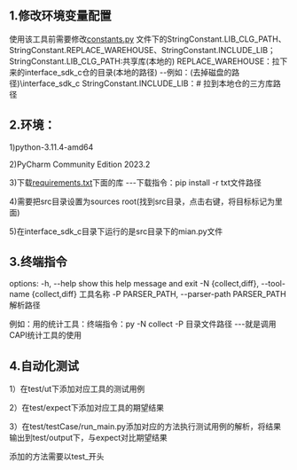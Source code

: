 ## 1.修改环境变量配置

使用该工具前需要修改[constants.py](./src/utils/constants.py)
文件下的StringConstant.LIB_CLG_PATH、StringConstant.REPLACE_WAREHOUSE、StringConstant.INCLUDE_LIB；
StringConstant.LIB_CLG_PATH:共享库(本地的)
REPLACE_WAREHOUSE：拉下来的interface_sdk_c仓的目录(本地的路径) --例如：(去掉磁盘的路径)\\interface_sdk_c
StringConstant.INCLUDE_LIB：# 拉到本地仓的三方库路径

## 2.环境：

1)python-3.11.4-amd64

2)PyCharm Community Edition 2023.2

3)下载[requirements.txt](./requirements.txt)下面的库 ---下载指令：pip install -r txt文件路径

4)需要把src目录设置为sources root(找到src目录，点击右键，将目标标记为里面)

5)在interface_sdk_c目录下运行的是src目录下的mian.py文件

## 3.终端指令

options:
  -h, --help            show this help message and exit
  -N {collect,diff}, --tool-name {collect,diff}
                        工具名称
  -P PARSER_PATH, --parser-path PARSER_PATH
                        解析路径

例如：用的统计工具：终端指令：py -N collect -P 目录文件路径   ---就是调用CAPI统计工具的使用

## 4.自动化测试

1）在test/ut下添加对应工具的测试用例

2）在test/expect下添加对应工具的期望结果

3）在test/testCase/run_main.py添加对应的方法执行测试用例的解析，将结果输出到test/output下，与expect对比期望结果

添加的方法需要以test_开头
